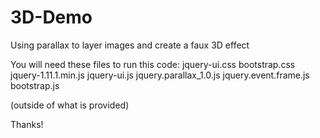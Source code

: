 3D-Demo
=======

Using parallax to layer images and create a faux 3D effect

You will need these files to run this code:
jquery-ui.css
bootstrap.css
jquery-1.11.1.min.js
jquery-ui.js
jquery.parallax_1.0.js
jquery.event.frame.js
bootstrap.js

(outside of what is provided)

Thanks!
